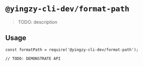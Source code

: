 # `@yingzy-cli-dev/format-path`

> TODO: description

## Usage

```
const formatPath = require('@yingzy-cli-dev/format-path');

// TODO: DEMONSTRATE API
```
